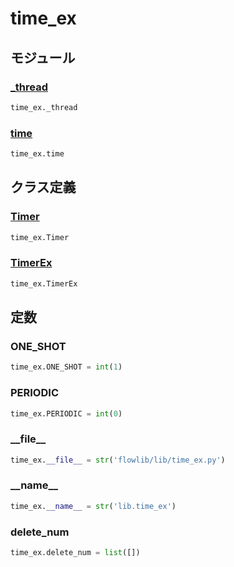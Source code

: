 # time_ex

## モジュール

### [\_thread](../_thread/)
```python
time_ex._thread
```

### [time](../time/)
```python
time_ex.time
```
## クラス定義
### [Timer](../../class/time_ex.Timer/)
```python
time_ex.Timer
```
### [TimerEx](../../class/time_ex.TimerEx/)
```python
time_ex.TimerEx
```
## 定数
### ONE\_SHOT
```python
time_ex.ONE_SHOT = int(1)
```
### PERIODIC
```python
time_ex.PERIODIC = int(0)
```
### \_\_file\_\_
```python
time_ex.__file__ = str('flowlib/lib/time_ex.py')
```
### \_\_name\_\_
```python
time_ex.__name__ = str('lib.time_ex')
```
### delete\_num
```python
time_ex.delete_num = list([])
```
